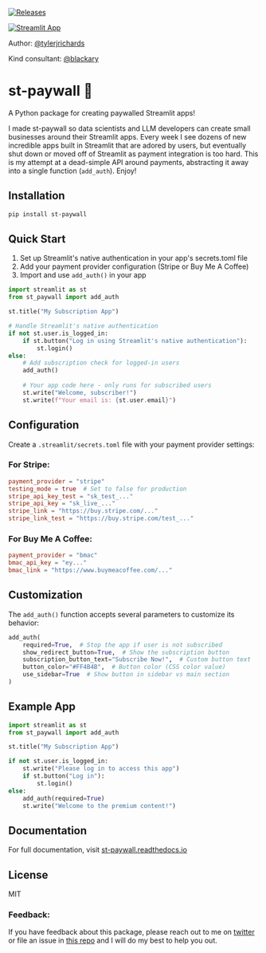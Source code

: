 [![Releases](https://img.shields.io/pypi/v/st-paywall)](https://pypi.org/project/st-paywall/)

[![Streamlit App](https://static.streamlit.io/badges/streamlit_badge_black_white.svg)](https://subscription.streamlit.app)

Author: [@tylerjrichards](https://twitter.com/tylerjrichards)

Kind consultant: [@blackary](https://github.com/blackary)

# st-paywall 🎈

A Python package for creating paywalled Streamlit apps! 

I made st-paywall so data scientists and LLM developers can create small businesses around their Streamlit apps. Every week I see dozens of new incredible apps built in Streamlit that are adored by users, but eventually shut down or moved off of Streamlit as payment integration is too hard. This is my attempt at a dead-simple API around payments, abstracting it away into a single function (`add_auth`). Enjoy!

## Installation

```bash
pip install st-paywall
```

## Quick Start

1. Set up Streamlit's native authentication in your app's secrets.toml file
2. Add your payment provider configuration (Stripe or Buy Me A Coffee)
3. Import and use `add_auth()` in your app

```python
import streamlit as st
from st_paywall import add_auth

st.title("My Subscription App")

# Handle Streamlit's native authentication
if not st.user.is_logged_in:
    if st.button("Log in using Streamlit's native authentication"):
        st.login()
else:
    # Add subscription check for logged-in users
    add_auth()
    
    # Your app code here - only runs for subscribed users
    st.write("Welcome, subscriber!")
    st.write(f"Your email is: {st.user.email}")
```

## Configuration

Create a `.streamlit/secrets.toml` file with your payment provider settings:

### For Stripe:
```toml
payment_provider = "stripe"
testing_mode = true  # Set to false for production
stripe_api_key_test = "sk_test_..."
stripe_api_key = "sk_live_..."
stripe_link = "https://buy.stripe.com/..."
stripe_link_test = "https://buy.stripe.com/test_..."
```

### For Buy Me A Coffee:
```toml
payment_provider = "bmac"
bmac_api_key = "ey..."
bmac_link = "https://www.buymeacoffee.com/..."
```

## Customization

The `add_auth()` function accepts several parameters to customize its behavior:

```python
add_auth(
    required=True,  # Stop the app if user is not subscribed
    show_redirect_button=True,  # Show the subscription button
    subscription_button_text="Subscribe Now!",  # Custom button text
    button_color="#FF4B4B",  # Button color (CSS color value)
    use_sidebar=True  # Show button in sidebar vs main section
)
```

## Example App

```python
import streamlit as st
from st_paywall import add_auth

st.title("My Subscription App")

if not st.user.is_logged_in:
    st.write("Please log in to access this app")
    if st.button("Log in"):
        st.login()
else:
    add_auth(required=True)
    st.write("Welcome to the premium content!")
```

## Documentation

For full documentation, visit [st-paywall.readthedocs.io](https://st-paywall.readthedocs.io/)

## License

MIT

### Feedback:

If you have feedback about this package, please reach out to me on [twitter](https://twitter.com/tylerjrichards) or file an issue in [this repo](https://github.com/tylerjrichards/st-paywall/issues) and I will do my best to help you out.
